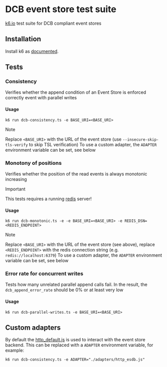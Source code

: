 # DCB event store test suite

[k6.io](https://k6.io/) test suite for DCB compliant event stores

## Installation

Install k6 as [documented](https://grafana.com/docs/k6/latest/set-up/install-k6/).

## Tests

### Consistency

Verifies whether the append condition of an Event Store is enforced correctly event with parallel writes

#### Usage

```shell
k6 run dcb-consistency.ts -e BASE_URI=<BASE_URI>
```

> [!NOTE]  
> Replace `<BASE_URI>` with the URL of the event store (use `--insecure-skip-tls-verify` to skip TSL verification)
> To use a custom adapter, the `ADAPTER` environment variable can be set, see below

### Monotony of positions

Verifies whether the position of the read events is always monotonic increasing

> [!IMPORTANT]
> This tests requires a running [redis](https://redis.io/) server!

#### Usage

```shell
k6 run dcb-monotonic.ts -e -e BASE_URI=<BASE_URI> -e REDIS_DSN=<REDIS_ENDPOINT>
```

> [!NOTE]  
> Replace `<BASE_URI>` with the URL of the event store (see above), replace `<REDIS_ENDPOINT>` with the redis connection string (e.g. `redis://localhost:6379`)
> To use a custom adapter, the `ADAPTER` environment variable can be set, see below

### Error rate for concurrent writes

Tests how many unrelated parallel append calls fail.
In the result, the `dcb_append_error_rate` should be 0% or at least very low

#### Usage

```shell
k6 run dcb-parallel-writes.ts -e BASE_URI=<BASE_URI>
```

## Custom adapters

By default the [http_default.js](adapters/http_default.js) is used to interact with the event store backend. This can be replaced with a `ADAPTER` environment variable, for example:

```shell
k6 run dcb-consistency.ts -e ADAPTER="./adapters/http_esdb.js" 
```
